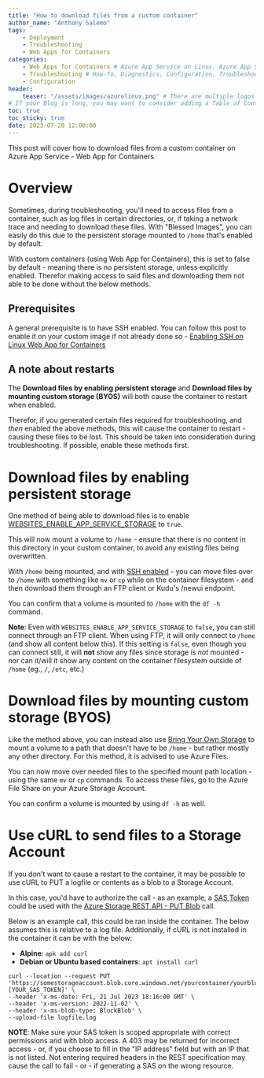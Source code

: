 ```yaml
---
title: "How to download files from a custom container"
author_name: "Anthony Salemo"
tags:
    - Deployment
    - Troubleshooting
    - Web Apps for Containers
categories:
    - Web Apps for Containers # Azure App Service on Linux, Azure App Service on Windows, Function App, Azure VM, Azure SDK
    - Troubleshooting # How-To, Diagnostics, Configuration, Troubleshooting, Performance
    - Configuration
header:
    teaser: "/assets/images/azurelinux.png" # There are multiple logos that can be used in "/assets/images" if you choose to add one.
# If your Blog is long, you may want to consider adding a Table of Contents by adding the following two settings.
toc: true
toc_sticky: true
date: 2023-07-20 12:00:00
---
```


This post will cover how to download files from a custom container on Azure App Service - Web App for Containers.

# Overview
Sometimes, during troubleshooting, you'll need to access files from a container, such as log files in certain directories, or, if taking a network trace and needing to download these files. With "Blessed Images", you can easily do this due to the persistent storage mounted to `/home` that's enabled by default.

With custom containers (using Web App for Containers), this is set to false by default - meaning there is no persistent storage, unless explicitly enabled. Therefor making access to said files and downloading them not able to be done without the below methods.

## Prerequisites
A general prerequisite is to have SSH enabled. You can follow this post to enable it on your custom image if not already done so - [Enabling SSH on Linux Web App for Containers](https://azureossd.github.io/2022/04/27/2022-Enabling-SSH-on-Linux-Web-App-for-Containers/index.html)

## A note about restarts
The **Download files by enabling persistent storage** and **Download files by mounting custom storage (BYOS)** will both cause the container to restart when enabled.

Therefor, if you generated certain files required for troubleshooting, and _then_ enabled the above methods, this will cause the container to restart - causing these files to be lost. This should be taken into consideration during troubleshooting. If possible, enable these methods first.

# Download files by enabling persistent storage
One method of being able to download files is to enable [WEBSITES_ENABLE_APP_SERVICE_STORAGE](https://learn.microsoft.com/en-us/azure/app-service/reference-app-settings?tabs=kudu%2Cdotnet#custom-containers) to `true`.

This will now mount a volume to `/home` - ensure that there is no content in this directory in your custom container, to avoid any existing files being overwritten.

With `/home` being mounted, and with [SSH enabled](https://azureossd.github.io/2022/04/27/2022-Enabling-SSH-on-Linux-Web-App-for-Containers/index.html) - you can move files over to `/home` with something like `mv` or `cp` while on the container filesystem - and then download them through an FTP client or Kudu's /newui endpoint. 

You can confirm that a volume is mounted to `/home` with the `df -h` command.

**Note**: Even with `WEBSITES_ENABLE_APP_SERVICE_STORAGE` to `false`, you can still connect through an FTP client. When using FTP, it will only connect to `/home` (and show all content below this). If this setting is `false`, even though you can connect still, it will **not** show any files since storage is _not_ mounted - nor can it/will it show any content on the container filesystem outside of `/home` (eg., `/`, `/etc`, etc.)

# Download files by mounting custom storage (BYOS)
Like the method above, you can instead also use [Bring Your Own Storage](https://learn.microsoft.com/en-us/azure/app-service/configure-connect-to-azure-storage?tabs=portal&pivots=container-linux) to mount a volume to a path that doesn't have to be `/home` - but rather mostly any other directory. For this method, it is advised to use Azure Files.

You can now move over needed files to the specified mount path location - using the same `mv` or `cp` commands. 
To access these files, go to the Azure File Share on your Azure Storage Account.

You can confirm a volume is mounted by using `df -h` as well.

# Use cURL to send files to a Storage Account
If you don't want to cause a restart to the container, it may be possible to use cURL to PUT a logfile or contents as a blob to a Storage Account.

In this case, you'd have to authorize the call - as an example, a [SAS Token](https://learn.microsoft.com/en-us/azure/storage/common/storage-sas-overview) could be used with the [Azure Storage REST API - PUT Blob](https://learn.microsoft.com/en-us/rest/api/storageservices/put-blob?tabs=azure-ad) call.

Below is an example call, this could be ran inside the container. The below assumes this is relative to a log file. Additionally, if cURL is not installed in the container it can be with the below:

- **Alpine**: `apk add curl`
- **Debian or Ubuntu based containers**: `apt install curl`

```
curl --location --request PUT 'https://somestorageaccount.blob.core.windows.net/yourcontainer/yourblobname?[YOUR_SAS_TOKEN]' \
--header 'x-ms-date: Fri, 21 Jul 2023 18:16:00 GMT' \
--header 'x-ms-version: 2022-11-02' \
--header 'x-ms-blob-type: BlockBlob' \
--upload-file logfile.log
```

**NOTE**: Make sure your SAS token is scoped appropriate with correct permissions and with blob access. A 403 may be returned for incorrect access - or, if you choose to fill in the "IP address" field but with an IP that is not listed. Not entering required headers in the REST specification may cause the call to fail - or - if generating a SAS on the wrong resource.

